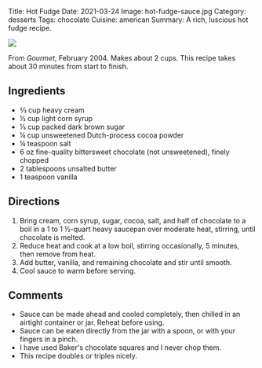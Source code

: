 Title: Hot Fudge
Date: 2021-03-24
Image: hot-fudge-sauce.jpg
Category: desserts
Tags: chocolate
Cuisine: american
Summary: A rich, luscious hot fudge recipe.


<img src="{static}/images/hot-fudge-sauce.jpg">

From *Gourmet*, February 2004. Makes about 2 cups. This recipe takes about 30
minutes from start to finish.

## Ingredients

- ⅔ cup heavy cream
- ½ cup light corn syrup
- ⅓ cup packed dark brown sugar
- ¼ cup unsweetened Dutch-process cocoa powder
- ¼ teaspoon salt
- 6 oz fine-quality bittersweet chocolate (not unsweetened), finely chopped
- 2 tablespoons unsalted butter
- 1 teaspoon vanilla

## Directions

1. Bring cream, corn syrup, sugar, cocoa, salt, and half of chocolate to a boil
   in a 1 to 1 ½-quart heavy saucepan over moderate heat, stirring, until
   chocolate is melted.
2. Reduce heat and cook at a low boil, stirring occasionally, 5 minutes, then
   remove from heat.
3. Add butter, vanilla, and remaining chocolate and stir until smooth.
4. Cool sauce to warm before serving.

## Comments

* Sauce can be made ahead and cooled completely, then chilled in an airtight
  container or jar. Reheat before using.
* Sauce can be eaten directly from the jar with a spoon, or with your fingers
  in a pinch.
* I have used Baker's chocolate squares and I never chop them.
* This recipe doubles or triples nicely.

